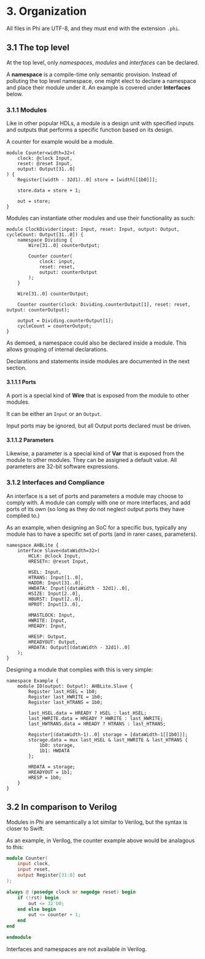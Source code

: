 # 3. Organization
All files in Phi are UTF-8, and they must end with the extension `.phi`.
 
## 3.1 The top level
At the top level, only *namespaces*, *modules* and *interfaces* can be declared.

A **namespace** is a compile-time only semantic provision. Instead of polluting the top level namespace, one might elect to declare a namespace and place their module under it. An example is covered under **Interfaces** below.

### 3.1.1 Modules
Like in other popular HDLs, a module is a design unit with specified inputs and outputs that performs a specific function based on its design.

A counter for example would be a module. 

```phi
module Counter<width=32>(
    clock: @clock Input,
    reset: @reset Input,
    output: Output[31..0]
) {
    Register[(width - 32d1)..0] store = [width[[1b0]]];
    
    store.data = store + 1;

    out = store;
}
```

Modules can instantiate other modules and use their functionality as such:

```
module ClockDivider(input: Input, reset: Input, output: Output, cycleCount: Output[31..0]) {
    namespace Dividing {
        Wire[31..0] counterOutput;

        Counter counter(
            clock: input,
            reset: reset,
            output: counterOutput
        );
    }

    Wire[31..0] counterOutput;

    Counter counter(clock: Dividing.counterOutput[1], reset: reset, output: counterOutput);

    output = Dividing.counterOutput[1];
    cycleCount = counterOutput;
}
```

As demoed, a namespace could also be declared inside a module. This allows grouping of internal declarations.

Declarations and statements inside modules are documented in the next section.

#### 3.1.1.1 Ports
A port is a special kind of **Wire** that is exposed from the module to other modules.

It can be either an `Input` or an `Output`.

Input ports may be ignored, but all Output ports declared must be driven.

#### 3.1.1.2 Parameters
Likewise, a parameter is a special kind of **Var** that is exposed from the module to other modules. They can be assigned a default value. All parameters are 32-bit software expressions.

### 3.1.2 Interfaces and Compliance
An interface is a set of ports and parameters a module may choose to comply with. A module can comply with one or more interfaces, and add ports of its own (so long as they do not neglect output ports they have complied to.)

As an example, when designing an SoC for a specific bus, typically any module has to have a specific set of ports (and in rarer cases, parameters).

```phi
namespace AHBLite {
    interface Slave<dataWidth=32>(
        HCLK: @clock Input,
        HRESETn: @reset Input,

        HSEL: Input,
        HTRANS: Input[1..0],
        HADDR: Input[31..0],
        HWDATA: Input[(dataWidth - 32d1)..0],
        HSIZE: Input[2..0],
        HBURST: Input[2..0],
        HPROT: Input[3..0],

        HMASTLOCK: Input,
        HWRITE: Input,
        HREADY: Input,

        HRESP: Output,
        HREADYOUT: Output,
        HRDATA: Output[(dataWidth - 32d1)..0]
    );
} 
```

Designing a module that complies with this is very simple:

```phi
namespace Example {
    module IO(output: Output): AHBLite.Slave {
        Register last_HSEL = 1b0;
        Register last_HWRITE = 1b0;
        Register last_HTRANS = 1b0;

        last_HSEL.data = HREADY ? HSEL : last_HSEL;
        last_HWRITE.data = HREADY ? HWRITE : last_HWRITE;
        last_HWTRANS.data = HREADY ? HTRANS : last_HTRANS;

        Register[(dataWidth-1)..0] storage = [dataWidth-1[[1b0]]];
        storage.data = mux last_HSEL & last_HWRITE & last_HTRANS {
            1b0: storage,
            1b1: HWDATA
        };
        
        HRDATA = storage;
        HREADYOUT = 1b1;
        HRESP = 1b0;
    }
}
```

## 3.2 In comparison to Verilog
Modules in Phi are semantically a lot similar to Verilog, but the syntax is closer to Swift.

As an example, in Verilog, the counter example above would be analagous to this:

```verilog
module Counter(
    input clock,
    input reset,
    output Register[31:0] out
);

always @ (posedge clock or negedge reset) begin
    if (!rst) begin
        out <= 32'b0;
    end else begin
        out <= counter + 1;
    end
end

endmodule
```

Interfaces and namespaces are not available in Verilog.